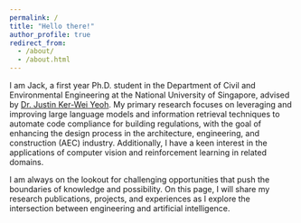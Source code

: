 ```yaml
---
permalink: /
title: "Hello there!"
author_profile: true
redirect_from: 
  - /about/
  - /about.html
---
```


I am Jack, a first year Ph.D. student in the Department of Civil and Environmental Engineering at the National University of Singapore, advised by <a href="https://scholar.google.com/citations?user=m9LF49sAAAAJ&hl=en" target="_blank" rel="noopener noreferrer">Dr. Justin Ker-Wei Yeoh</a>. My primary research focuses on leveraging and improving large language models and information retrieval techniques to automate code compliance for building regulations, with the goal of enhancing the design process in the architecture, engineering, and construction (AEC) industry. Additionally, I have a keen interest in the applications of computer vision and reinforcement learning in related domains. 

I am always on the lookout for challenging opportunities that push the boundaries of knowledge and possibility. On this page, I will share my research publications, projects, and experiences as I explore the intersection between engineering and artificial intelligence. 